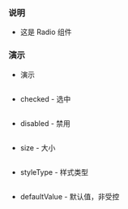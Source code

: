 ### 说明

*   这是 Radio 组件

### 演示

*   演示

```js {"codepath": "radio.jsx"}
```

*   checked - 选中

```js {"codepath": "radio-checked.jsx"}
```

*   disabled - 禁用

```js {"codepath": "radio-disabled.jsx"}
```

*   size - 大小

```js {"codepath": "radio-size.jsx"}
```

*   styleType - 样式类型

```js {"codepath": "radio-styleType.jsx"}
```

*   defaultValue - 默认值，非受控

```js {"codepath": "radio-uncontrolled.jsx"}
```
